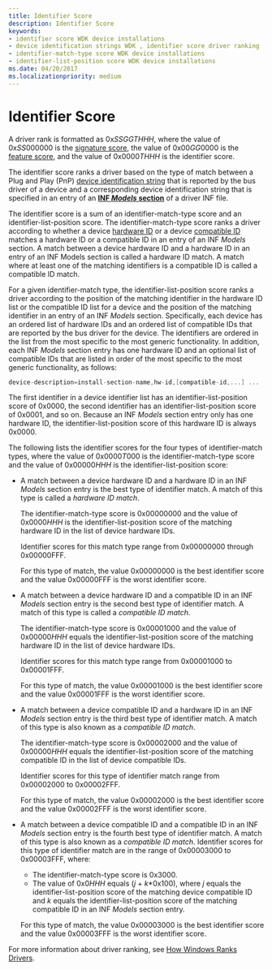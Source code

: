 ```yaml
---
title: Identifier Score
description: Identifier Score
keywords:
- identifier score WDK device installations
- device identification strings WDK , identifier score driver ranking
- identifier-match-type score WDK device installations
- identifier-list-position score WDK device installations
ms.date: 04/20/2017
ms.localizationpriority: medium
---
```


# Identifier Score


A driver rank is formatted as 0x*SSGGTHHH*, where the value of 0x*SS*000000 is the [signature score](signature-score--windows-vista-and-later-.md), the value of 0x00*GG*0000 is the [feature score](feature-score--windows-vista-and-later-.md), and the value of 0x0000*THHH* is the identifier score.

The identifier score ranks a driver based on the type of match between a Plug and Play (PnP) [device identification string](device-identification-strings.md) that is reported by the bus driver of a device and a corresponding device identification string that is specified in an entry of an [**INF *Models* section**](inf-models-section.md) of a driver INF file.

The identifier score is a sum of an identifier-match-type score and an identifier-list-position score. The identifier-match-type score ranks a driver according to whether a device [hardware ID](hardware-ids.md) or a device [compatible ID](compatible-ids.md) matches a hardware ID or a compatible ID in an entry of an INF *Models* section. A match between a device hardware ID and a hardware ID in an entry of an INF Models section is called a hardware ID match. A match where at least one of the matching identifiers is a compatible ID is called a compatible ID match.

For a given identifier-match type, the identifier-list-position score ranks a driver according to the position of the matching identifier in the hardware ID list or the compatible ID list for a device and the position of the matching identifier in an entry of an INF *Models* section. Specifically, each device has an ordered list of hardware IDs and an ordered list of compatible IDs that are reported by the bus driver for the device. The identifiers are ordered in the list from the most specific to the most generic functionality. In addition, each INF *Models* section entry has one hardware ID and an optional list of compatible IDs that are listed in order of the most specific to the most generic functionality, as follows:

```cpp
device-description=install-section-name,hw-id,[compatible-id,...] ...
```

The first identifier in a device identifier list has an identifier-list-position score of 0x0000, the second identifier has an identifier-list-position score of 0x0001, and so on. Because an INF *Models* section entry only has one hardware ID, the identifier-list-position score of this hardware ID is always 0x0000.

The following lists the identifier scores for the four types of identifier-match types, where the value of 0x0000*T*000 is the identifier-match-type score and the value of 0x00000*HHH* is the identifier-list-position score:

-   A match between a device hardware ID and a hardware ID in an INF *Models* section entry is the best type of identifier match. A match of this type is called a *hardware ID match*.

    The identifier-match-type score is 0x00000000 and the value of 0x0000*HHH* is the identifier-list-position score of the matching hardware ID in the list of device hardware IDs.

    Identifier scores for this match type range from 0x00000000 through 0x00000FFF.

    For this type of match, the value 0x00000000 is the best identifier score and the value 0x00000FFF is the worst identifier score.

-   A match between a device hardware ID and a compatible ID in an INF *Models* section entry is the second best type of identifier match. A match of this type is called a *compatible ID match*.

    The identifier-match-type score is 0x00001000 and the value of 0x00000*HHH* equals the identifier-list-position score of the matching hardware ID in the list of device hardware IDs.

    Identifier scores for this match type range from 0x00001000 to 0x00001FFF.

    For this type of match, the value 0x00001000 is the best identifier score and the value 0x00001FFF is the worst identifier score.

-   A match between a device compatible ID and a hardware ID in an INF *Models* section entry is the third best type of identifier match. A match of this type is also known as a *compatible ID match*.

    The identifier-match-type score is 0x00002000 and the value of 0x00000*HHH* equals the identifier-list-position score of the matching compatible ID in the list of device compatible IDs.

    Identifier scores for this type of identifier match range from 0x00002000 to 0x00002FFF.

    For this type of match, the value 0x00002000 is the best identifier score and the value 0x00002FFF is the worst identifier score.

-   A match between a device compatible ID and a compatible ID in an INF *Models* section entry is the fourth best type of identifier match. A match of this type is also known as a *compatible ID match*. Identifier scores for this type of identifier match are in the range of 0x00003000 to 0x00003FFF, where:

    -   The identifier-match-type score is 0x3000.
    -   The value of 0x0*HHH* equals (*j* + *k*\*0x100), where *j* equals the identifier-list-position score of the matching device compatible ID and *k* equals the identifier-list-position score of the matching compatible ID in an INF *Models* section entry.

    For this type of match, the value 0x00003000 is the best identifier score and the value 0x00003FFF is the worst identifier score.

For more information about driver ranking, see [How Windows Ranks Drivers](how-setup-ranks-drivers--windows-vista-and-later-.md).

 

 





